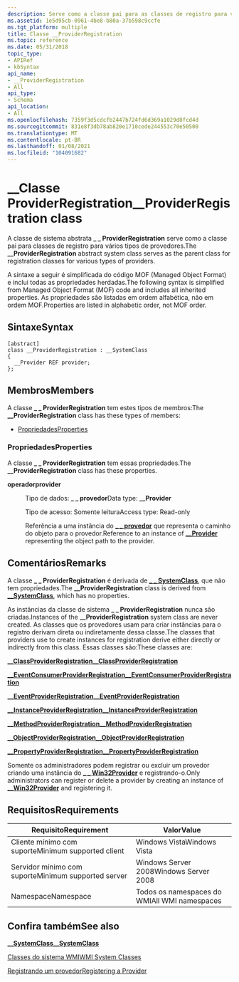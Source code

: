 ```yaml
---
description: Serve como a classe pai para as classes de registro para vários tipos de provedores.
ms.assetid: 1e5d95cb-0961-4be8-b80a-37b598c9ccfe
ms.tgt_platform: multiple
title: Classe __ProviderRegistration
ms.topic: reference
ms.date: 05/31/2018
topic_type:
- APIRef
- kbSyntax
api_name:
- __ProviderRegistration
- All
api_type:
- Schema
api_location:
- All
ms.openlocfilehash: 7359f3d5cdcfb2447b724fd6d369a1029d8fcd4d
ms.sourcegitcommit: 831e8f3db78ab820e1710cede244553c70e50500
ms.translationtype: MT
ms.contentlocale: pt-BR
ms.lasthandoff: 01/08/2021
ms.locfileid: "104091682"
---
```

# <a name="__providerregistration-class"></a><span data-ttu-id="12101-103">\_\_Classe ProviderRegistration</span><span class="sxs-lookup"><span data-stu-id="12101-103">\_\_ProviderRegistration class</span></span>

<span data-ttu-id="12101-104">A classe de sistema abstrata **\_ \_ ProviderRegistration** serve como a classe pai para classes de registro para vários tipos de provedores.</span><span class="sxs-lookup"><span data-stu-id="12101-104">The **\_\_ProviderRegistration** abstract system class serves as the parent class for registration classes for various types of providers.</span></span>

<span data-ttu-id="12101-105">A sintaxe a seguir é simplificada do código MOF (Managed Object Format) e inclui todas as propriedades herdadas.</span><span class="sxs-lookup"><span data-stu-id="12101-105">The following syntax is simplified from Managed Object Format (MOF) code and includes all inherited properties.</span></span> <span data-ttu-id="12101-106">As propriedades são listadas em ordem alfabética, não em ordem MOF.</span><span class="sxs-lookup"><span data-stu-id="12101-106">Properties are listed in alphabetic order, not MOF order.</span></span>

## <a name="syntax"></a><span data-ttu-id="12101-107">Sintaxe</span><span class="sxs-lookup"><span data-stu-id="12101-107">Syntax</span></span>

``` syntax
[abstract]
class __ProviderRegistration : __SystemClass
{
  __Provider REF provider;
};
```

## <a name="members"></a><span data-ttu-id="12101-108">Membros</span><span class="sxs-lookup"><span data-stu-id="12101-108">Members</span></span>

<span data-ttu-id="12101-109">A classe **\_ \_ ProviderRegistration** tem estes tipos de membros:</span><span class="sxs-lookup"><span data-stu-id="12101-109">The **\_\_ProviderRegistration** class has these types of members:</span></span>

-   [<span data-ttu-id="12101-110">Propriedades</span><span class="sxs-lookup"><span data-stu-id="12101-110">Properties</span></span>](#properties)

### <a name="properties"></a><span data-ttu-id="12101-111">Propriedades</span><span class="sxs-lookup"><span data-stu-id="12101-111">Properties</span></span>

<span data-ttu-id="12101-112">A classe **\_ \_ ProviderRegistration** tem essas propriedades.</span><span class="sxs-lookup"><span data-stu-id="12101-112">The **\_\_ProviderRegistration** class has these properties.</span></span>

<dl> <dt>

<span data-ttu-id="12101-113">**operador**</span><span class="sxs-lookup"><span data-stu-id="12101-113">**provider**</span></span>
</dt> <dd> <dl> <dt>

<span data-ttu-id="12101-114">Tipo de dados: **\_ \_ provedor**</span><span class="sxs-lookup"><span data-stu-id="12101-114">Data type: **\_\_Provider**</span></span>
</dt> <dt>

<span data-ttu-id="12101-115">Tipo de acesso: Somente leitura</span><span class="sxs-lookup"><span data-stu-id="12101-115">Access type: Read-only</span></span>
</dt> </dl>

<span data-ttu-id="12101-116">Referência a uma instância do [**\_ \_ provedor**](--provider.md) que representa o caminho do objeto para o provedor.</span><span class="sxs-lookup"><span data-stu-id="12101-116">Reference to an instance of [**\_\_Provider**](--provider.md) representing the object path to the provider.</span></span>

</dd> </dl>

## <a name="remarks"></a><span data-ttu-id="12101-117">Comentários</span><span class="sxs-lookup"><span data-stu-id="12101-117">Remarks</span></span>

<span data-ttu-id="12101-118">A classe **\_ \_ ProviderRegistration** é derivada de [**\_ \_ SystemClass**](--systemclass.md), que não tem propriedades.</span><span class="sxs-lookup"><span data-stu-id="12101-118">The **\_\_ProviderRegistration** class is derived from [**\_\_SystemClass**](--systemclass.md), which has no properties.</span></span>

<span data-ttu-id="12101-119">As instâncias da classe de sistema **\_ \_ ProviderRegistration** nunca são criadas.</span><span class="sxs-lookup"><span data-stu-id="12101-119">Instances of the **\_\_ProviderRegistration** system class are never created.</span></span> <span data-ttu-id="12101-120">As classes que os provedores usam para criar instâncias para o registro derivam direta ou indiretamente dessa classe.</span><span class="sxs-lookup"><span data-stu-id="12101-120">The classes that providers use to create instances for registration derive either directly or indirectly from this class.</span></span> <span data-ttu-id="12101-121">Essas classes são:</span><span class="sxs-lookup"><span data-stu-id="12101-121">These classes are:</span></span>

[<span data-ttu-id="12101-122">**\_\_ClassProviderRegistration**</span><span class="sxs-lookup"><span data-stu-id="12101-122">**\_\_ClassProviderRegistration**</span></span>](--classproviderregistration.md)

[<span data-ttu-id="12101-123">**\_\_EventConsumerProviderRegistration**</span><span class="sxs-lookup"><span data-stu-id="12101-123">**\_\_EventConsumerProviderRegistration**</span></span>](--eventconsumerproviderregistration.md)

[<span data-ttu-id="12101-124">**\_\_EventProviderRegistration**</span><span class="sxs-lookup"><span data-stu-id="12101-124">**\_\_EventProviderRegistration**</span></span>](--eventproviderregistration.md)

[<span data-ttu-id="12101-125">**\_\_InstanceProviderRegistration**</span><span class="sxs-lookup"><span data-stu-id="12101-125">**\_\_InstanceProviderRegistration**</span></span>](--instanceproviderregistration.md)

[<span data-ttu-id="12101-126">**\_\_MethodProviderRegistration**</span><span class="sxs-lookup"><span data-stu-id="12101-126">**\_\_MethodProviderRegistration**</span></span>](--methodproviderregistration.md)

[<span data-ttu-id="12101-127">**\_\_ObjectProviderRegistration**</span><span class="sxs-lookup"><span data-stu-id="12101-127">**\_\_ObjectProviderRegistration**</span></span>](--objectproviderregistration.md)

[<span data-ttu-id="12101-128">**\_\_PropertyProviderRegistration**</span><span class="sxs-lookup"><span data-stu-id="12101-128">**\_\_PropertyProviderRegistration**</span></span>](--propertyproviderregistration.md)

<span data-ttu-id="12101-129">Somente os administradores podem registrar ou excluir um provedor criando uma instância do [**\_ \_ Win32Provider**](--win32provider.md) e registrando-o.</span><span class="sxs-lookup"><span data-stu-id="12101-129">Only administrators can register or delete a provider by creating an instance of [**\_\_Win32Provider**](--win32provider.md) and registering it.</span></span>

## <a name="requirements"></a><span data-ttu-id="12101-130">Requisitos</span><span class="sxs-lookup"><span data-stu-id="12101-130">Requirements</span></span>



| <span data-ttu-id="12101-131">Requisito</span><span class="sxs-lookup"><span data-stu-id="12101-131">Requirement</span></span> | <span data-ttu-id="12101-132">Valor</span><span class="sxs-lookup"><span data-stu-id="12101-132">Value</span></span> |
|-------------------------------------|--------------------------------|
| <span data-ttu-id="12101-133">Cliente mínimo com suporte</span><span class="sxs-lookup"><span data-stu-id="12101-133">Minimum supported client</span></span><br/> | <span data-ttu-id="12101-134">Windows Vista</span><span class="sxs-lookup"><span data-stu-id="12101-134">Windows Vista</span></span><br/>       |
| <span data-ttu-id="12101-135">Servidor mínimo com suporte</span><span class="sxs-lookup"><span data-stu-id="12101-135">Minimum supported server</span></span><br/> | <span data-ttu-id="12101-136">Windows Server 2008</span><span class="sxs-lookup"><span data-stu-id="12101-136">Windows Server 2008</span></span><br/> |
| <span data-ttu-id="12101-137">Namespace</span><span class="sxs-lookup"><span data-stu-id="12101-137">Namespace</span></span><br/>                | <span data-ttu-id="12101-138">Todos os namespaces do WMI</span><span class="sxs-lookup"><span data-stu-id="12101-138">All WMI namespaces</span></span><br/>  |



## <a name="see-also"></a><span data-ttu-id="12101-139">Confira também</span><span class="sxs-lookup"><span data-stu-id="12101-139">See also</span></span>

<dl> <dt>

[<span data-ttu-id="12101-140">**\_\_SystemClass**</span><span class="sxs-lookup"><span data-stu-id="12101-140">**\_\_SystemClass**</span></span>](/windows/desktop/WmiSdk/--systemclass)
</dt> <dt>

[<span data-ttu-id="12101-141">Classes do sistema WMI</span><span class="sxs-lookup"><span data-stu-id="12101-141">WMI System Classes</span></span>](wmi-system-classes.md)
</dt> <dt>

[<span data-ttu-id="12101-142">Registrando um provedor</span><span class="sxs-lookup"><span data-stu-id="12101-142">Registering a Provider</span></span>](registering-a-provider.md)
</dt> </dl>

 

